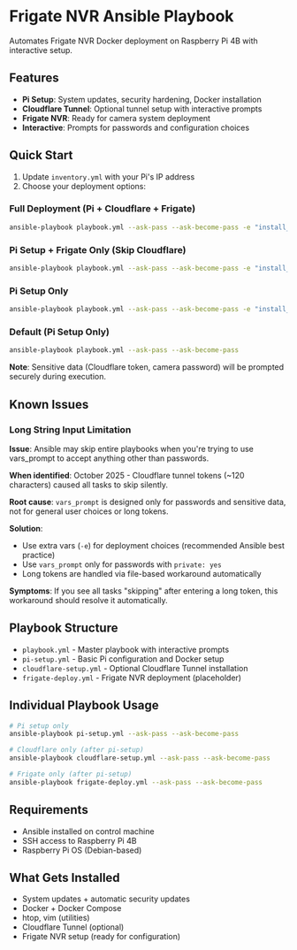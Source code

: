 # Frigate NVR Ansible Playbook

Automates Frigate NVR Docker deployment on Raspberry Pi 4B with interactive setup.

## Features

- **Pi Setup**: System updates, security hardening, Docker installation
- **Cloudflare Tunnel**: Optional tunnel setup with interactive prompts
- **Frigate NVR**: Ready for camera system deployment
- **Interactive**: Prompts for passwords and configuration choices

## Quick Start

1. Update `inventory.yml` with your Pi's IP address
2. Choose your deployment options:

### Full Deployment (Pi + Cloudflare + Frigate)
```bash
ansible-playbook playbook.yml --ask-pass --ask-become-pass -e "install_cloudflare=yes deploy_frigate=yes"
```

### Pi Setup + Frigate Only (Skip Cloudflare)
```bash
ansible-playbook playbook.yml --ask-pass --ask-become-pass -e "install_cloudflare=no deploy_frigate=yes"
```

### Pi Setup Only
```bash
ansible-playbook playbook.yml --ask-pass --ask-become-pass -e "install_cloudflare=no deploy_frigate=no"
```

### Default (Pi Setup Only)
```bash
ansible-playbook playbook.yml --ask-pass --ask-become-pass
```

**Note**: Sensitive data (Cloudflare token, camera password) will be prompted securely during execution.

## Known Issues

### Long String Input Limitation
**Issue**: Ansible may skip entire playbooks when you're trying to use vars_prompt to accept anything other than passwords.

**When identified**: October 2025 - Cloudflare tunnel tokens (~120 characters) caused all tasks to skip silently.

**Root cause**: `vars_prompt` is designed only for passwords and sensitive data, not for general user choices or long tokens.

**Solution**: 
- Use extra vars (`-e`) for deployment choices (recommended Ansible best practice)
- Use `vars_prompt` only for passwords with `private: yes`
- Long tokens are handled via file-based workaround automatically

**Symptoms**: If you see all tasks "skipping" after entering a long token, this workaround should resolve it automatically.

## Playbook Structure

- `playbook.yml` - Master playbook with interactive prompts
- `pi-setup.yml` - Basic Pi configuration and Docker setup
- `cloudflare-setup.yml` - Optional Cloudflare Tunnel installation
- `frigate-deploy.yml` - Frigate NVR deployment (placeholder)

## Individual Playbook Usage

```bash
# Pi setup only
ansible-playbook pi-setup.yml --ask-pass --ask-become-pass

# Cloudflare only (after pi-setup)
ansible-playbook cloudflare-setup.yml --ask-pass --ask-become-pass

# Frigate only (after pi-setup)
ansible-playbook frigate-deploy.yml --ask-pass --ask-become-pass
```

## Requirements

- Ansible installed on control machine
- SSH access to Raspberry Pi 4B
- Raspberry Pi OS (Debian-based)

## What Gets Installed

- System updates + automatic security updates
- Docker + Docker Compose
- htop, vim (utilities)
- Cloudflare Tunnel (optional)
- Frigate NVR setup (ready for configuration)